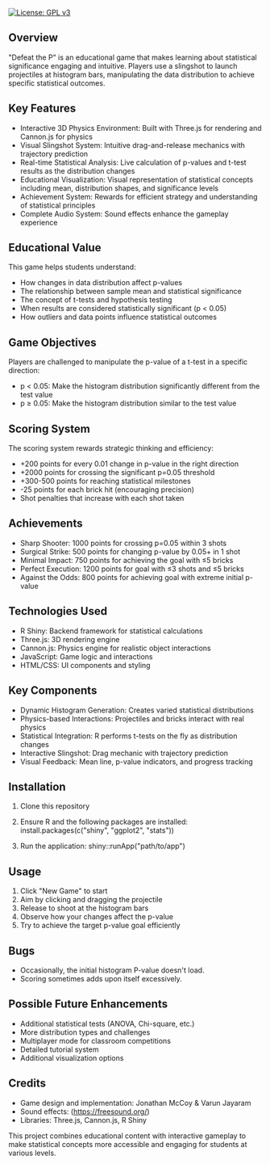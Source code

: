 
[![License: GPL v3](https://img.shields.io/badge/License-GPLv3-blue.svg)](https://www.gnu.org/licenses/gpl-3.0)

## Overview
"Defeat the P" is an educational game that makes learning about statistical significance engaging and intuitive. Players use a slingshot to launch projectiles at histogram bars, manipulating the data distribution to achieve specific statistical outcomes.

## Key Features

* Interactive 3D Physics Environment: Built with Three.js for rendering and Cannon.js for physics
* Visual Slingshot System: Intuitive drag-and-release mechanics with trajectory prediction
* Real-time Statistical Analysis: Live calculation of p-values and t-test results as the distribution changes
* Educational Visualization: Visual representation of statistical concepts including mean, distribution shapes, and significance levels
* Achievement System: Rewards for efficient strategy and understanding of statistical principles
* Complete Audio System: Sound effects enhance the gameplay experience

## Educational Value
This game helps students understand:

* How changes in data distribution affect p-values
* The relationship between sample mean and statistical significance
* The concept of t-tests and hypothesis testing
* When results are considered statistically significant (p < 0.05)
* How outliers and data points influence statistical outcomes

## Game Objectives
Players are challenged to manipulate the p-value of a t-test in a specific direction:

* p < 0.05: Make the histogram distribution significantly different from the test value
* p ≥ 0.05: Make the histogram distribution similar to the test value

## Scoring System
The scoring system rewards strategic thinking and efficiency:

* +200 points for every 0.01 change in p-value in the right direction
* +2000 points for crossing the significant p=0.05 threshold
* +300-500 points for reaching statistical milestones
* -25 points for each brick hit (encouraging precision)
* Shot penalties that increase with each shot taken

## Achievements

* Sharp Shooter: 1000 points for crossing p=0.05 within 3 shots
* Surgical Strike: 500 points for changing p-value by 0.05+ in 1 shot
* Minimal Impact: 750 points for achieving the goal with ≤5 bricks
* Perfect Execution: 1200 points for goal with ≤3 shots and ≤5 bricks
* Against the Odds: 800 points for achieving goal with extreme initial p-value

## Technologies Used

* R Shiny: Backend framework for statistical calculations
* Three.js: 3D rendering engine
* Cannon.js: Physics engine for realistic object interactions
* JavaScript: Game logic and interactions
* HTML/CSS: UI components and styling

## Key Components

* Dynamic Histogram Generation: Creates varied statistical distributions
* Physics-based Interactions: Projectiles and bricks interact with real physics
* Statistical Integration: R performs t-tests on the fly as distribution changes
* Interactive Slingshot: Drag mechanic with trajectory prediction
* Visual Feedback: Mean line, p-value indicators, and progress tracking

## Installation

1. Clone this repository
2. Ensure R and the following packages are installed:
install.packages(c("shiny", "ggplot2", "stats"))

3. Run the application:
shiny::runApp("path/to/app")

## Usage

1. Click "New Game" to start
2. Aim by clicking and dragging the projectile
3. Release to shoot at the histogram bars
4. Observe how your changes affect the p-value
5. Try to achieve the target p-value goal efficiently

## Bugs

* Occasionally, the initial histogram P-value doesn't load. 
* Scoring sometimes adds upon itself excessively.

## Possible Future Enhancements

* Additional statistical tests (ANOVA, Chi-square, etc.)
* More distribution types and challenges
* Multiplayer mode for classroom competitions
* Detailed tutorial system
* Additional visualization options

## Credits

* Game design and implementation: Jonathan McCoy & Varun Jayaram
* Sound effects: (https://freesound.org/)
* Libraries: Three.js, Cannon.js, R Shiny

This project combines educational content with interactive gameplay to make statistical concepts more accessible and engaging for students at various levels.


        


